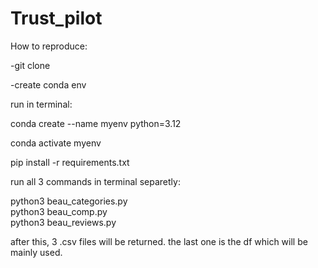 # Trust_pilot


How to reproduce:

-git clone  

-create conda env  


run in terminal:

conda create --name myenv python=3.12  

conda activate myenv  


pip install -r requirements.txt





run all 3 commands in terminal separetly:  

python3 beau_categories.py  
python3 beau_comp.py  
python3 beau_reviews.py  

after this, 3 .csv files will be returned. the last one is the df which will be mainly used.
